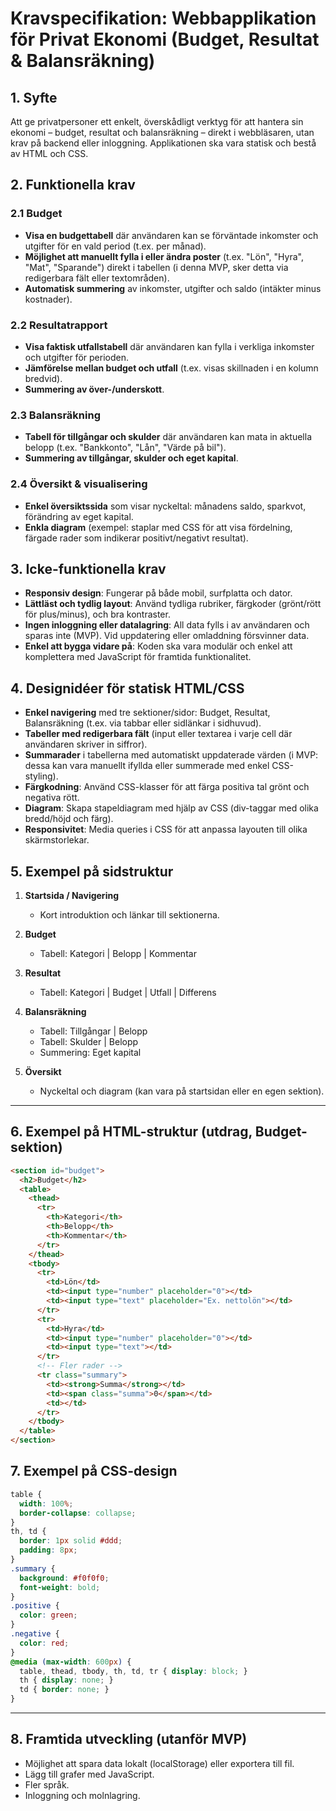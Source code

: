# Kravspecifikation: Webbapplikation för Privat Ekonomi (Budget, Resultat & Balansräkning)

## 1. Syfte
Att ge privatpersoner ett enkelt, överskådligt verktyg för att hantera sin ekonomi – budget, resultat och balansräkning – direkt i webbläsaren, utan krav på backend eller inloggning. Applikationen ska vara statisk och bestå av HTML och CSS.

## 2. Funktionella krav

### 2.1 Budget
- **Visa en budgettabell** där användaren kan se förväntade inkomster och utgifter för en vald period (t.ex. per månad).
- **Möjlighet att manuellt fylla i eller ändra poster** (t.ex. "Lön", "Hyra", "Mat", "Sparande") direkt i tabellen (i denna MVP, sker detta via redigerbara fält eller textområden).
- **Automatisk summering** av inkomster, utgifter och saldo (intäkter minus kostnader).

### 2.2 Resultatrapport
- **Visa faktisk utfallstabell** där användaren kan fylla i verkliga inkomster och utgifter för perioden.
- **Jämförelse mellan budget och utfall** (t.ex. visas skillnaden i en kolumn bredvid).
- **Summering av över-/underskott**.

### 2.3 Balansräkning
- **Tabell för tillgångar och skulder** där användaren kan mata in aktuella belopp (t.ex. "Bankkonto", "Lån", "Värde på bil").
- **Summering av tillgångar, skulder och eget kapital**.

### 2.4 Översikt & visualisering
- **Enkel översiktssida** som visar nyckeltal: månadens saldo, sparkvot, förändring av eget kapital.
- **Enkla diagram** (exempel: staplar med CSS för att visa fördelning, färgade rader som indikerar positivt/negativt resultat).

## 3. Icke-funktionella krav

- **Responsiv design**: Fungerar på både mobil, surfplatta och dator.
- **Lättläst och tydlig layout**: Använd tydliga rubriker, färgkoder (grönt/rött för plus/minus), och bra kontraster.
- **Ingen inloggning eller datalagring**: All data fylls i av användaren och sparas inte (MVP). Vid uppdatering eller omladdning försvinner data.
- **Enkel att bygga vidare på**: Koden ska vara modulär och enkel att komplettera med JavaScript för framtida funktionalitet.

## 4. Designidéer för statisk HTML/CSS

- **Enkel navigering** med tre sektioner/sidor: Budget, Resultat, Balansräkning (t.ex. via tabbar eller sidlänkar i sidhuvud).
- **Tabeller med redigerbara fält** (input eller textarea i varje cell där användaren skriver in siffror).
- **Summarader** i tabellerna med automatiskt uppdaterade värden (i MVP: dessa kan vara manuellt ifyllda eller summerade med enkel CSS-styling).
- **Färgkodning**: Använd CSS-klasser för att färga positiva tal grönt och negativa rött.
- **Diagram**: Skapa stapeldiagram med hjälp av CSS (div-taggar med olika bredd/höjd och färg).
- **Responsivitet**: Media queries i CSS för att anpassa layouten till olika skärmstorlekar.

## 5. Exempel på sidstruktur

1. **Startsida / Navigering**
    - Kort introduktion och länkar till sektionerna.

2. **Budget**
    - Tabell: Kategori | Belopp | Kommentar

3. **Resultat**
    - Tabell: Kategori | Budget | Utfall | Differens

4. **Balansräkning**
    - Tabell: Tillgångar | Belopp
    - Tabell: Skulder | Belopp
    - Summering: Eget kapital

5. **Översikt**
    - Nyckeltal och diagram (kan vara på startsidan eller en egen sektion).

---

## 6. Exempel på HTML-struktur (utdrag, Budget-sektion)

```html
<section id="budget">
  <h2>Budget</h2>
  <table>
    <thead>
      <tr>
        <th>Kategori</th>
        <th>Belopp</th>
        <th>Kommentar</th>
      </tr>
    </thead>
    <tbody>
      <tr>
        <td>Lön</td>
        <td><input type="number" placeholder="0"></td>
        <td><input type="text" placeholder="Ex. nettolön"></td>
      </tr>
      <tr>
        <td>Hyra</td>
        <td><input type="number" placeholder="0"></td>
        <td><input type="text"></td>
      </tr>
      <!-- Fler rader -->
      <tr class="summary">
        <td><strong>Summa</strong></td>
        <td><span class="summa">0</span></td>
        <td></td>
      </tr>
    </tbody>
  </table>
</section>
```

## 7. Exempel på CSS-design

```css
table {
  width: 100%;
  border-collapse: collapse;
}
th, td {
  border: 1px solid #ddd;
  padding: 8px;
}
.summary {
  background: #f0f0f0;
  font-weight: bold;
}
.positive {
  color: green;
}
.negative {
  color: red;
}
@media (max-width: 600px) {
  table, thead, tbody, th, td, tr { display: block; }
  th { display: none; }
  td { border: none; }
}
```

---

## 8. Framtida utveckling (utanför MVP)

- Möjlighet att spara data lokalt (localStorage) eller exportera till fil.
- Lägg till grafer med JavaScript.
- Fler språk.
- Inloggning och molnlagring.